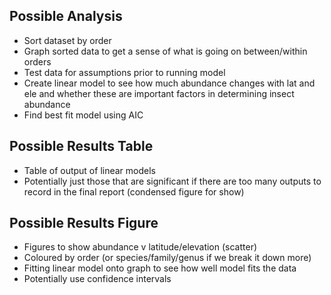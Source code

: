 ## Possible Analysis

- Sort dataset by order
- Graph sorted data to get a sense of what is going on between/within orders 
- Test data for assumptions prior to running model
- Create linear model to see how much abundance changes with lat and ele and whether these are important factors in determining insect abundance
- Find best fit model using AIC

## Possible Results Table 
- Table of output of linear models
- Potentially just those that are significant if there are too many outputs to record in the final report (condensed figure for show)

## Possible Results Figure
- Figures to show abundance v latitude/elevation (scatter)
- Coloured by order (or species/family/genus if we break it down more)
- Fitting linear model onto graph to see how well model fits the data 
- Potentially use confidence intervals

